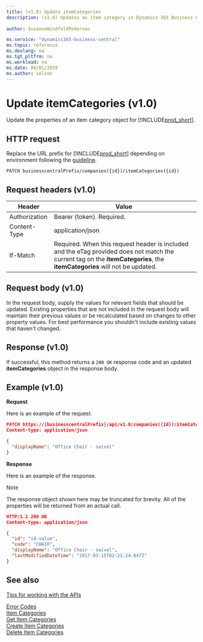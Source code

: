 ```yaml
---
title: (v1.0) Update itemCategories
description: (v1.0) Updates an item category in Dynamics 365 Business Central.
 
author: SusanneWindfeldPedersen

ms.service: "dynamics365-business-central"
ms.topic: reference
ms.devlang: na
ms.tgt_pltfrm: na
ms.workload: na
ms.date: 04/01/2019
ms.author: solsen
---
```


# Update itemCategories (v1.0)
Update the properties of an item category object for [!INCLUDE[prod_short](../../../includes/prod_short.md)].

## HTTP request
Replace the URL prefix for [!INCLUDE[prod_short](../../../includes/prod_short.md)] depending on environment following the [guideline](../../v1.0/endpoints-apis-for-dynamics.md).

```
PATCH businesscentralPrefix/companies({id})/itemCategories({id})
```

## Request headers (v1.0)

|Header       |Value                    |
|-------------|-------------------------|
|Authorization|Bearer {token}. Required.|
|Content-Type |application/json         |
|If-Match     |Required. When this request header is included and the eTag provided does not match the current tag on the **itemCategories**, the **itemCategories** will not be updated. |

## Request body (v1.0)
In the request body, supply the values for relevant fields that should be updated. Existing properties that are not included in the request body will maintain their previous values or be recalculated based on changes to other property values. For best performance you shouldn't include existing values that haven't changed.

## Response (v1.0)
If successful, this method returns a ```200 OK``` response code and an updated **itemCategories** object in the response body.

## Example (v1.0)

**Request**

Here is an example of the request.
```json
PATCH https://{businesscentralPrefix}/api/v1.0/companies({id})/itemCategories({id})
Content-type: application/json

{
  "displayName": "Office Chair - swivel"
}
```

**Response**

Here is an example of the response. 

> [!NOTE]  
>   The response object shown here may be truncated for brevity. All of the properties will be returned from an actual call.

```json
HTTP/1.1 200 OK
Content-type: application/json

{
  "id": "id-value",
  "code": "CHAIR",
  "displayName": "Office Chair - swivel",
  "lastModifiedDateTime": "2017-03-15T02:21:24.047Z"
}
```


## See also
[Tips for working with the APIs](../../../developer/devenv-connect-apps-tips.md)  



[Error Codes](../dynamics_error_codes.md)  
[Item Categories](../resources/dynamics_itemcategories.md)  
[Get Item Categories](../api/dynamics_itemcategories_get.md)  
[Create Item Categories](../api/dynamics_create_itemcategories.md)  
[Delete Item Categories](../api/dynamics_itemcategories_delete.md)  